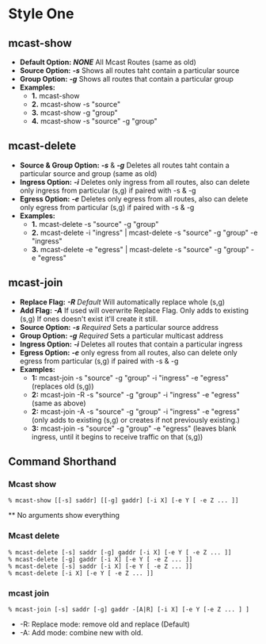# Style One

## mcast-show
* **Default Option:** **_NONE_** All Mcast Routes (same as old)
* **Source Option:** **_-s_** Shows all routes taht contain a particular source
* **Group Option:** **_-g_** Shows all routes that contain a particular group
* **Examples:**
    * **1.** mcast-show
    * **2.** mcast-show -s "source"
    * **3.** mcast-show -g "group"
    * **4.** mcast-show -s "source" -g "group"

## mcast-delete
* **Source & Group Option:** **_-s_** & **_-g_** Deletes all routes taht contain a particular source and group (same as old)
* **Ingress Option:** **_-i_** Deletes only ingress from all routes, also can delete only ingress from particular (s,g) if paired with -s & -g
* **Egress Option:** **_-e_** Deletes only egress from all routes, also can delete only egress from particular (s,g) if paired with -s & -g
* **Examples:**
    * **1.** mcast-delete -s "source" -g "group"
    * **2.** mcast-delete -i "ingress" | mcast-delete -s "source" -g "group" -e "ingress"
    * **3.** mcast-delete -e "egress" | mcast-delete -s "source" -g "group" -e "egress"

## mcast-join
* **Replace Flag:** **_-R_** *Default* Will automatically replace whole (s,g) 
* **Add Flag:** **_-A_** If used will overwrite Replace Flag. Only adds to existing (s,g) If ones doesn't exist it'll create it still.
* **Source Option:** **_-s_** *Required* Sets a particular source address
* **Group Option:** **_-g_** *Required* Sets a particular multicast address
* **Ingress Option:** **_-i_** Deletes all routes that contain a particular ingress 
* **Egress Option:** **_-e_** only egress from all routes, also can delete only egress from particular (s,g) if paired with -s & -g
* **Examples:**
    * **1:** mcast-join -s "source" -g "group" -i "ingress" -e "egress" (replaces old (s,g))
    * **2:** mcast-join -R -s "source" -g "group" -i "ingress" -e "egress" (same as above)
    * **2:** mcast-join -A -s "source" -g "group" -i "ingress" -e "egress" (only adds to existing (s,g) or creates if not previously existing.)
    * **3:** mcast-join -s "source" -g "group" -e "egress" (leaves blank ingress, until it begins to receive traffic on that (s,g))

Command Shorthand
-----------------

### Mcast show

```
% mcast-show [[-s] saddr] [[-g] gaddr] [-i X] [-e Y [ -e Z ... ]]
```

** No arguments show everything

### Mcast delete 

```
% mcast-delete [-s] saddr [-g] gaddr [-i X] [-e Y [ -e Z ... ]]
% mcast-delete [-g] gaddr [-i X] [-e Y [ -e Z ... ]]
% mcast-delete [-s] saddr [-i X] [-e Y [ -e Z ... ]]
% mcast-delete [-i X] [-e Y [ -e Z ... ]]
```

### mcast join

```
% mcast-join [-s] saddr [-g] gaddr -[A|R] [-i X] [-e Y [-e Z ... ] ]
```

* -R: Replace mode: remove old and replace (Default)
* -A: Add mode: combine new with old.
